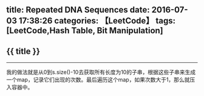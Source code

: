 title: Repeated DNA Sequences
date: 2016-07-03 17:38:26
categories: 【LeetCode】
tags: [LeetCode,Hash Table, Bit Manipulation]
---
## {{ title }} ##

---

我的做法就是从0到s.size()-10去获取所有长度为10的子串，根据这些子串来生成一个map，记录它们出现的次数。最后遍历这个map，如果次数大于1，那么就压入容器中。